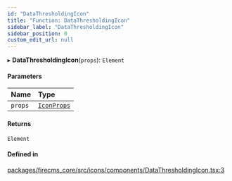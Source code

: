 ```yaml
---
id: "DataThresholdingIcon"
title: "Function: DataThresholdingIcon"
sidebar_label: "DataThresholdingIcon"
sidebar_position: 0
custom_edit_url: null
---
```


▸ **DataThresholdingIcon**(`props`): `Element`

#### Parameters

| Name | Type |
| :------ | :------ |
| `props` | [`IconProps`](../types/IconProps.md) |

#### Returns

`Element`

#### Defined in

[packages/firecms_core/src/icons/components/DataThresholdingIcon.tsx:3](https://github.com/FireCMSco/firecms/blob/d45f3739/packages/firecms_core/src/icons/components/DataThresholdingIcon.tsx#L3)
